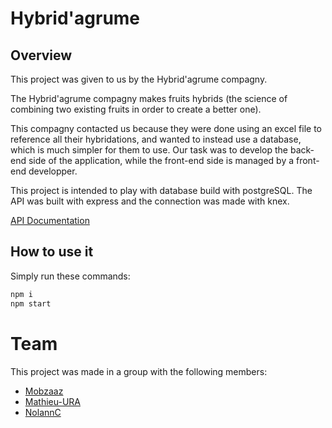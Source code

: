 # Hybrid'agrume

## Overview

This project was given to us by the Hybrid'agrume compagny.

The Hybrid'agrume compagny makes fruits hybrids (the science of combining two existing fruits in order to create a better one).

This compagny contacted us because they were done using an excel file to reference all their hybridations, and wanted to instead use a database, which is much simpler for them to use. Our task was to develop the back-end side of the application, while the front-end side is managed by a front-end developper.

This project is intended to play with database build with postgreSQL.
The API was built with express and the connection was made with knex.

[API Documentation](https://jpruliere.github.io/projet-imts-hybridagrume/)

## How to use it

Simply run these commands:

```bash
npm i
npm start
```

# Team

This project was made in a group with the following members:

-   [Mobzaaz](https://github.com/Mobzaaz/)
-   [Mathieu-URA](https://github.com/Mathieu-URA/)
-   [NolannC](https://github.com/nolannC/)
